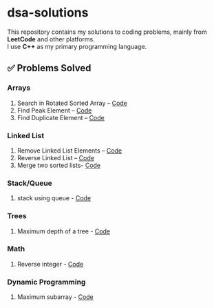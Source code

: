 # dsa-solutions
This repository contains my solutions to coding problems, mainly from **LeetCode** and other platforms.  
I use **C++** as my primary programming language.

## ✅ Problems Solved

### Arrays
1. Search in Rotated Sorted Array – [Code](search_rotated.cpp)  
2. Find Peak Element – [Code](find_peak_element.cpp)  
3. Find Duplicate Element – [Code](find_duplicate.cpp)  

### Linked List
1. Remove Linked List Elements – [Code](remove_linked_list_elements.cpp)  
2. Reverse Linked List – [Code](reverse_linked_list.cpp)
3. Merge two sorted lists- [Code](merge_two_lists.cpp)
   
### Stack/Queue
1. stack using queue - [Code](stack_using_queue.cpp)
   
### Trees 
1. Maximum depth of a tree - [Code](max_tree_depth.cpp)

### Math
1. Reverse integer - [Code](max_tree_depth.cpp)

### Dynamic Programming
1. Maximum subarray - [Code](max_subarray.cpp)
